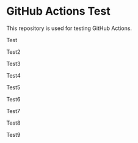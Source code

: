 # GitHub Actions Test

This repository is used for testing GitHub Actions.

Test

Test2

Test3

Test4

Test5

Test6

Test7

Test8

Test9
